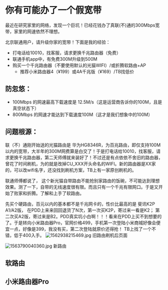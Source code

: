# 你有可能办了一个假宽带

最近在研究家里的网络，发现一个巨坑！已经花钱办了真联(不)通的300Mbps宽带，家里的网速依然不理想。

北京联通用户，请升级你家的宽带！下面是我的经验： 

- 打电话给10010，找客服，请求更换千兆路由器（免费）
- 联通手机app中，有免费300M升级到500M
- 购买一个千兆路由器（不要使用默认的光猫WIFI）/或折腾软路由+AP
	- 推荐小米路由器4（¥199）或4A千兆版（¥169）/TB找低价

## 防忽悠：
- 100Mbps 的网速最高下载速度是 12.5M/s（这是运营商告诉你的100M，且是真空状态下）
- 800Mbps 的网速才能达到下载速度100M（这才是我们想象中的100M）


## 问题根源：

联（不）通刚开始送的光猫路由是 华为HG8346R，为百兆路由，即仅支持100M以内的宽带，大半年的300M网费算是白交了！于是打电话给10010，找客服，请求更换千兆路由器，第二天师傅就来装好了！不过还是有点依依不舍旧的路由器，曾花了时间刷机，为的就是改掉CU_XXX开头命名的WIFI。新的路由器是XX家的，可以改wifi名字，还没找到刷机方案，TB上有一家原创刷机的。

联通师傅都说了， 这个新光猫自带路由不能抢别家路由的饭碗，不可能达到理想效果。测了一下，自带的无线速度很有限。而且只有一个千兆有限网口。于是又开始了败家和折腾。了解和上手了软路由。

先买个硬路由，百元以内的基本都不是千兆网卡的，性价比最高的是 斐讯K2P A1/A2版，
在PDD上来来回回退货了N次，第一次买K2P，寄过来一看是K2； 第二次买A2版，寄过来是B2。PDD真实坑小白啊！！！看来在PDD上买不到想要的了。于是转向小米路由器Pro，官网价格499，手机第一次登陆小米商城好像会便宜一点，好像是399，我没有买，第二次登陆就原价还得抢！ TB上找了一个不错，低于400入手。
![1562938215469.jpg](https://i.loli.net/2019/07/22/5d358a431cdd866804.jpg)
旧路由刷机后页面

![1563790040360.jpg](https://i.loli.net/2019/07/22/5d358ae47c37468887.jpg)
新路由

## 软路由

## 小米路由器Pro

